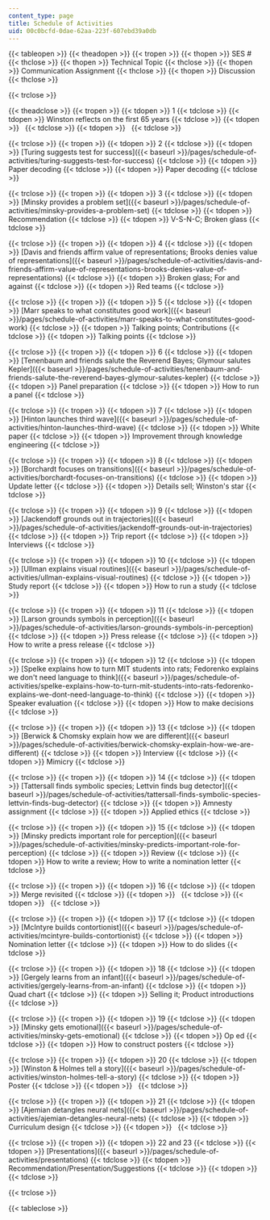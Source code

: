 ```yaml
---
content_type: page
title: Schedule of Activities
uid: 00c0bcfd-0dae-62aa-223f-607ebd39a0db
---
```


{{< tableopen >}}
{{< theadopen >}}
{{< tropen >}}
{{< thopen >}}
SES #
{{< thclose >}}
{{< thopen >}}
Technical Topic
{{< thclose >}}
{{< thopen >}}
Communication Assignment
{{< thclose >}}
{{< thopen >}}
Discussion
{{< thclose >}}

{{< trclose >}}

{{< theadclose >}}
{{< tropen >}}
{{< tdopen >}}
1
{{< tdclose >}}
{{< tdopen >}}
Winston reflects on the first 65 years
{{< tdclose >}}
{{< tdopen >}}
 
{{< tdclose >}}
{{< tdopen >}}
 
{{< tdclose >}}

{{< trclose >}}
{{< tropen >}}
{{< tdopen >}}
2
{{< tdclose >}}
{{< tdopen >}}
[Turing suggests test for success]({{< baseurl >}}/pages/schedule-of-activities/turing-suggests-test-for-success)
{{< tdclose >}}
{{< tdopen >}}
Paper decoding
{{< tdclose >}}
{{< tdopen >}}
Paper decoding
{{< tdclose >}}

{{< trclose >}}
{{< tropen >}}
{{< tdopen >}}
3
{{< tdclose >}}
{{< tdopen >}}
[Minsky provides a problem set]({{< baseurl >}}/pages/schedule-of-activities/minsky-provides-a-problem-set)
{{< tdclose >}}
{{< tdopen >}}
Recommendation
{{< tdclose >}}
{{< tdopen >}}
V-S-N-C; Broken glass
{{< tdclose >}}

{{< trclose >}}
{{< tropen >}}
{{< tdopen >}}
4
{{< tdclose >}}
{{< tdopen >}}
[Davis and friends affirm value of representations; Brooks denies value of representations]({{< baseurl >}}/pages/schedule-of-activities/davis-and-friends-affirm-value-of-representations-brooks-denies-value-of-representations)
{{< tdclose >}}
{{< tdopen >}}
Broken glass; For and against
{{< tdclose >}}
{{< tdopen >}}
Red teams
{{< tdclose >}}

{{< trclose >}}
{{< tropen >}}
{{< tdopen >}}
5
{{< tdclose >}}
{{< tdopen >}}
[Marr speaks to what constitutes good work]({{< baseurl >}}/pages/schedule-of-activities/marr-speaks-to-what-constitutes-good-work)
{{< tdclose >}}
{{< tdopen >}}
Talking points; Contributions
{{< tdclose >}}
{{< tdopen >}}
Talking points
{{< tdclose >}}

{{< trclose >}}
{{< tropen >}}
{{< tdopen >}}
6
{{< tdclose >}}
{{< tdopen >}}
[Tenenbaum and friends salute the Reverend Bayes; Glymour salutes Kepler]({{< baseurl >}}/pages/schedule-of-activities/tenenbaum-and-friends-salute-the-reverend-bayes-glymour-salutes-kepler)
{{< tdclose >}}
{{< tdopen >}}
Panel preparation
{{< tdclose >}}
{{< tdopen >}}
How to run a panel
{{< tdclose >}}

{{< trclose >}}
{{< tropen >}}
{{< tdopen >}}
7
{{< tdclose >}}
{{< tdopen >}}
[Hinton launches third wave]({{< baseurl >}}/pages/schedule-of-activities/hinton-launches-third-wave)
{{< tdclose >}}
{{< tdopen >}}
White paper
{{< tdclose >}}
{{< tdopen >}}
Improvement through knowledge engineering
{{< tdclose >}}

{{< trclose >}}
{{< tropen >}}
{{< tdopen >}}
8
{{< tdclose >}}
{{< tdopen >}}
[Borchardt focuses on transitions]({{< baseurl >}}/pages/schedule-of-activities/borchardt-focuses-on-transitions)
{{< tdclose >}}
{{< tdopen >}}
Update letter
{{< tdclose >}}
{{< tdopen >}}
Details sell; Winston's star
{{< tdclose >}}

{{< trclose >}}
{{< tropen >}}
{{< tdopen >}}
9
{{< tdclose >}}
{{< tdopen >}}
[Jackendoff grounds out in trajectories]({{< baseurl >}}/pages/schedule-of-activities/jackendoff-grounds-out-in-trajectories)
{{< tdclose >}}
{{< tdopen >}}
Trip report
{{< tdclose >}}
{{< tdopen >}}
Interviews
{{< tdclose >}}

{{< trclose >}}
{{< tropen >}}
{{< tdopen >}}
10
{{< tdclose >}}
{{< tdopen >}}
[Ullman explains visual routines]({{< baseurl >}}/pages/schedule-of-activities/ullman-explains-visual-routines)
{{< tdclose >}}
{{< tdopen >}}
Study report
{{< tdclose >}}
{{< tdopen >}}
How to run a study
{{< tdclose >}}

{{< trclose >}}
{{< tropen >}}
{{< tdopen >}}
11
{{< tdclose >}}
{{< tdopen >}}
[Larson grounds symbols in perception]({{< baseurl >}}/pages/schedule-of-activities/larson-grounds-symbols-in-perception)
{{< tdclose >}}
{{< tdopen >}}
Press release
{{< tdclose >}}
{{< tdopen >}}
How to write a press release
{{< tdclose >}}

{{< trclose >}}
{{< tropen >}}
{{< tdopen >}}
12
{{< tdclose >}}
{{< tdopen >}}
[Spelke explains how to turn MIT students into rats; Fedorenko explains we don't need language to think]({{< baseurl >}}/pages/schedule-of-activities/spelke-explains-how-to-turn-mit-students-into-rats-fedorenko-explains-we-dont-need-language-to-think)
{{< tdclose >}}
{{< tdopen >}}
Speaker evaluation
{{< tdclose >}}
{{< tdopen >}}
How to make decisions
{{< tdclose >}}

{{< trclose >}}
{{< tropen >}}
{{< tdopen >}}
13
{{< tdclose >}}
{{< tdopen >}}
[Berwick & Chomsky explain how we are different]({{< baseurl >}}/pages/schedule-of-activities/berwick-chomsky-explain-how-we-are-different)
{{< tdclose >}}
{{< tdopen >}}
Interview
{{< tdclose >}}
{{< tdopen >}}
Mimicry
{{< tdclose >}}

{{< trclose >}}
{{< tropen >}}
{{< tdopen >}}
14
{{< tdclose >}}
{{< tdopen >}}
[Tattersall finds symbolic species; Lettvin finds bug detector]({{< baseurl >}}/pages/schedule-of-activities/tattersall-finds-symbolic-species-lettvin-finds-bug-detector)
{{< tdclose >}}
{{< tdopen >}}
Amnesty assignment
{{< tdclose >}}
{{< tdopen >}}
Applied ethics
{{< tdclose >}}

{{< trclose >}}
{{< tropen >}}
{{< tdopen >}}
15
{{< tdclose >}}
{{< tdopen >}}
[Minsky predicts important role for perception]({{< baseurl >}}/pages/schedule-of-activities/minsky-predicts-important-role-for-perception)
{{< tdclose >}}
{{< tdopen >}}
Review
{{< tdclose >}}
{{< tdopen >}}
How to write a review; How to write a nomination letter
{{< tdclose >}}

{{< trclose >}}
{{< tropen >}}
{{< tdopen >}}
16
{{< tdclose >}}
{{< tdopen >}}
Merge revisited
{{< tdclose >}}
{{< tdopen >}}
 
{{< tdclose >}}
{{< tdopen >}}
 
{{< tdclose >}}

{{< trclose >}}
{{< tropen >}}
{{< tdopen >}}
17
{{< tdclose >}}
{{< tdopen >}}
[McIntyre builds contortionist]({{< baseurl >}}/pages/schedule-of-activities/mcintyre-builds-contortionist)
{{< tdclose >}}
{{< tdopen >}}
Nomination letter
{{< tdclose >}}
{{< tdopen >}}
How to do slides
{{< tdclose >}}

{{< trclose >}}
{{< tropen >}}
{{< tdopen >}}
18
{{< tdclose >}}
{{< tdopen >}}
[Gergely learns from an infant]({{< baseurl >}}/pages/schedule-of-activities/gergely-learns-from-an-infant)
{{< tdclose >}}
{{< tdopen >}}
Quad chart
{{< tdclose >}}
{{< tdopen >}}
Selling it; Product introductions
{{< tdclose >}}

{{< trclose >}}
{{< tropen >}}
{{< tdopen >}}
19
{{< tdclose >}}
{{< tdopen >}}
[Minsky gets emotional]({{< baseurl >}}/pages/schedule-of-activities/minsky-gets-emotional)
{{< tdclose >}}
{{< tdopen >}}
Op ed
{{< tdclose >}}
{{< tdopen >}}
How to construct posters
{{< tdclose >}}

{{< trclose >}}
{{< tropen >}}
{{< tdopen >}}
20
{{< tdclose >}}
{{< tdopen >}}
[Winston & Holmes tell a story]({{< baseurl >}}/pages/schedule-of-activities/winston-holmes-tell-a-story)
{{< tdclose >}}
{{< tdopen >}}
Poster
{{< tdclose >}}
{{< tdopen >}}
 
{{< tdclose >}}

{{< trclose >}}
{{< tropen >}}
{{< tdopen >}}
21
{{< tdclose >}}
{{< tdopen >}}
[Ajemian detangles neural nets]({{< baseurl >}}/pages/schedule-of-activities/ajemian-detangles-neural-nets)
{{< tdclose >}}
{{< tdopen >}}
Curriculum design
{{< tdclose >}}
{{< tdopen >}}
 
{{< tdclose >}}

{{< trclose >}}
{{< tropen >}}
{{< tdopen >}}
22 and 23
{{< tdclose >}}
{{< tdopen >}}
[Presentations]({{< baseurl >}}/pages/schedule-of-activities/presentations)
{{< tdclose >}}
{{< tdopen >}}
Recommendation/Presentation/Suggestions
{{< tdclose >}}
{{< tdopen >}}
 
{{< tdclose >}}

{{< trclose >}}

{{< tableclose >}}